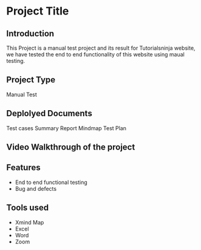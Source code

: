 # Project Title

## Introduction
This Project is a manual test project and its result for Tutorialsninja website, we have tested the end to end functionality of this website using maual testing.

## Project Type
Manual Test

## Deplolyed Documents
Test cases
Summary Report
Mindmap
Test Plan



## Video Walkthrough of the project


## Features

- End to end functional testing
- Bug and defects


## Tools used 

- Xmind Map
- Excel
- Word
- Zoom
